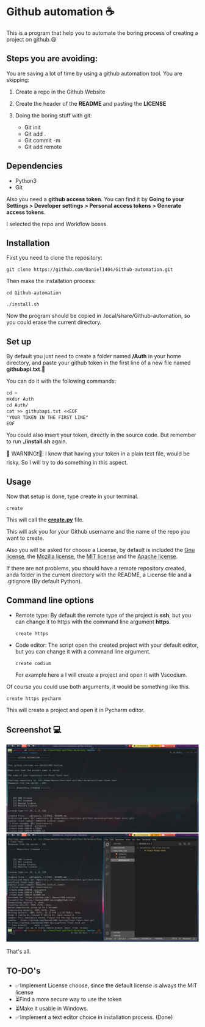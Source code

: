 # Github automation ☕

This is a program that help you to automate the boring process of creating a project on github.😪 

## Steps you are avoiding:

You are saving a lot of time by using a github automation tool. You are skipping:

1. Create a repo in the Github Website
2. Create the header of the **README** and pasting the **LICENSE**
3. Doing the boring stuff with git:
    
    * Git init
    * Git add . 
    * Git commit -m
    * Git add remote


## Dependencies

* Python3
* Git

Also you need a **github access token**. You can find it by **Going to your Settings > Developer settings > Personal access tokens > Generate access tokens**.

I selected the repo and Workflow boxes.

## Installation

First you need to clone the repository:

```
git clone https://github.com/Daniel1404/Github-automation.git
```
Then make the installation process:

```
cd Github-automation
```

```
./install.sh
```
Now the program should be copied in .local/share/Github-automation, so you could erase the current directory.

## Set up 

By default you just need to create a folder named **/Auth** in your home directory, and paste your github token in the first line of a new file named **githubapi.txt**.📁

You can do it with the following commands:

```
cd ~
mkdir Auth
cd Auth/
cat >> githubapi.txt <<EOF
"YOUR TOKEN IN THE FIRST LINE"
EOF
```

You could also insert your token, directly in the source code. But remember to run **./install.sh**
again.

🔴 WARNING❗🔴: I know that having your token in a plain text file, would be risky. So I will try to do something in this aspect.

## Usage


Now that setup is done, type create in your terminal.

```
create
```

This will call the **[create.py](https://github.com/Daniel1404/Github-automation/blob/main/create.py)** file.

This will ask you for your Github username and the name of the repo you want to create.

Also you will be asked for choose a License, by default is included the 
[Gnu license](https://choosealicense.com/licenses/gpl-3.0/), the [Mozilla license](https://www.mozilla.org/en-US/MPL/2.0/), the  [MIT
license](https://choosealicense.com/licenses/mit/) and the [Apache license](https://choosealicense.com/licenses/apache-2.0/).

If there are not problems, you should have a remote repository created, anda folder in the current
directory with the README, a License file and a .gitignore (By default Python).

## Command line options

* Remote type:
    By default the remote type of the project is **ssh**, but you can change it to https with the command line argument **https**.
    ~~~
    create https
    ~~~
* Code editor: The script open the created project with your default editor, but you can change it
    with a command line argument.
    ~~~
    create codium
    ~~~
    For example here a I will create a project and open it with Vscodium.

Of course you could use both arguments, it would be something like this.
~~~
create https pycharm
~~~
This will create a project and open it in Pycharm editor.

## Screenshot 💻
![Creating a repo](.screenshots/create.png "Creating a repo")
![Creating a repo](.screenshots/create-2.png "Creating a repo")

That's all.

## TO-DO's

* ✅Implement License choose, since the default license is always the MIT license
* ⏳Find a more secure way to use the token
* ⏳Make it usable in Windows.
* ✅Implement a text editor choice in installation process. (Done)

